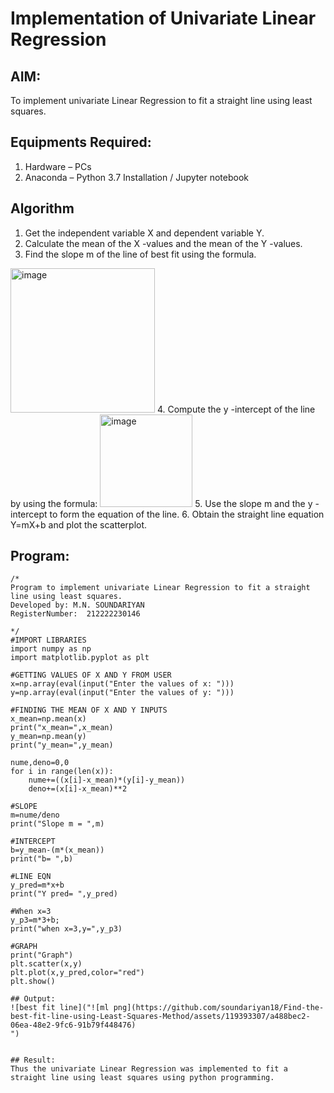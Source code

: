 # Implementation of Univariate Linear Regression
## AIM:
To implement univariate Linear Regression to fit a straight line using least squares.

## Equipments Required:
1. Hardware – PCs
2. Anaconda – Python 3.7 Installation / Jupyter notebook

## Algorithm
1. Get the independent variable X and dependent variable Y.
2. Calculate the mean of the X -values and the mean of the Y -values.
3. Find the slope m of the line of best fit using the formula. 
<img width="231" alt="image" src="https://user-images.githubusercontent.com/93026020/192078527-b3b5ee3e-992f-46c4-865b-3b7ce4ac54ad.png">
4. Compute the y -intercept of the line by using the formula:
<img width="148" alt="image" src="https://user-images.githubusercontent.com/93026020/192078545-79d70b90-7e9d-4b85-9f8b-9d7548a4c5a4.png">
5. Use the slope m and the y -intercept to form the equation of the line.
6. Obtain the straight line equation Y=mX+b and plot the scatterplot.

## Program:
```
/*
Program to implement univariate Linear Regression to fit a straight line using least squares.
Developed by: M.N. SOUNDARIYAN
RegisterNumber:  212222230146

*/
#IMPORT LIBRARIES
import numpy as np
import matplotlib.pyplot as plt

#GETTING VALUES OF X AND Y FROM USER
x=np.array(eval(input("Enter the values of x: ")))
y=np.array(eval(input("Enter the values of y: ")))

#FINDING THE MEAN OF X AND Y INPUTS
x_mean=np.mean(x)
print("x_mean=",x_mean)
y_mean=np.mean(y)
print("y_mean=",y_mean)

nume,deno=0,0
for i in range(len(x)):
    nume+=((x[i]-x_mean)*(y[i]-y_mean))
    deno+=(x[i]-x_mean)**2

#SLOPE
m=nume/deno
print("Slope m = ",m)

#INTERCEPT                   
b=y_mean-(m*(x_mean))         
print("b= ",b)

#LINE EQN
y_pred=m*x+b
print("Y pred= ",y_pred)

#When x=3
y_p3=m*3+b;
print("when x=3,y=",y_p3)

#GRAPH
print("Graph")
plt.scatter(x,y)
plt.plot(x,y_pred,color="red")
plt.show()

## Output:
![best fit line]("![ml png](https://github.com/soundariyan18/Find-the-best-fit-line-using-Least-Squares-Method/assets/119393307/a488bec2-06ea-48e2-9fc6-91b79f448476)
")


## Result:
Thus the univariate Linear Regression was implemented to fit a straight line using least squares using python programming.
